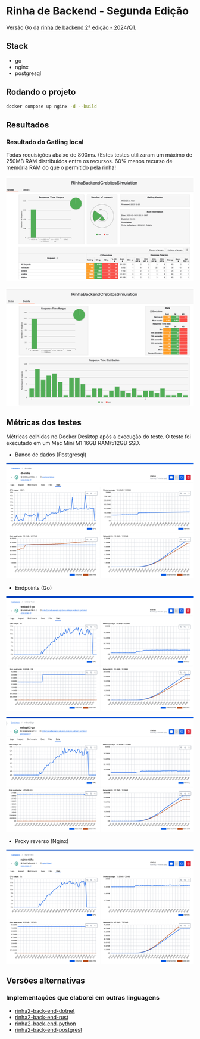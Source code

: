 ﻿# Rinha de Backend - Segunda Edição

Versão Go da [rinha de backend 2ª edição - 2024/Q1](https://github.com/zanfranceschi/rinha-de-backend-2024-q1). 

## Stack

- go
- nginx
- postgresql

## Rodando o projeto

```bash
docker compose up nginx -d --build
```

## Resultados

### Resultado do Gatling local

Todas requisições abaixo de 800ms. (Estes testes utilizaram um máximo de 250MB RAM distribuidos entre os recursos. 60% menos recurso de memória RAM do que o permitido pela rinha!

![Gatling](docs/screenshots/gatling-1.png)

![Gatling](docs/screenshots/gatling-2.png)

## Métricas dos testes

Métricas colhidas no Docker Desktop após a execução do teste. O teste foi executado em um Mac Mini M1 16GB RAM/512GB SSD.

- Banco de dados (Postgresql)

![Banco de dados](docs/screenshots/metrica-banco-de-dados.png)

- Endpoints (Go)

![Endpoint 1 da API](docs/screenshots/metrica-api-endpoint-1.png)

![Endpoint 1 da API](docs/screenshots/metrica-api-endpoint-2.png)

- Proxy reverso (Nginx)

![Proxy reverso](docs/screenshots/metrica-proxy-reverso.png)

## Versões alternativas

### Implementações que elaborei em outras linguagens

- [rinha2-back-end-dotnet](https://github.com/jonathanperis/rinha2-back-end-dotnet)
- [rinha2-back-end-rust](https://github.com/jonathanperis/rinha2-back-end-rust)
- [rinha2-back-end-python](https://github.com/jonathanperis/rinha2-back-end-python)
- [rinha2-back-end-postgrest](https://github.com/jonathanperis/rinha2-back-end-postgrest)